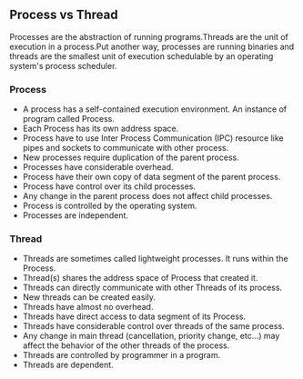 ## Process vs Thread
Processes are the abstraction of running programs.Threads are the unit of execution in a process.Put another way, processes are running binaries and threads are the smallest unit of execution schedulable by an operating system's process scheduler.
### Process
* A process has a self-contained execution environment. An instance of program called Process.
* Each Process has its own address space.
* Process have to use Inter Process Communication (IPC) resource like pipes and sockets to communicate with other process.
* New processes require duplication of the parent process.
* Processes have considerable overhead.
* Process have their own copy of data segment of the parent process.
* Process have control over its child processes.
* Any change in the parent process does not affect child processes.
* Process is controlled by the operating system.
* Processes are independent.

### Thread
* Threads are sometimes called lightweight processes. It runs within the Process.
* Thread(s) shares the address space of Process that created it.
* Threads can directly communicate with other Threads of its process.
* New threads can be created easily.
* Threads have almost no overhead.
* Threads have direct access to data segment of its Process.
* Threads have considerable control over threads of the same process.
* Any change in main thread (cancellation, priority change, etc...) may affect the behavior of the other threads of the process.
* Threads are controlled by programmer in a program.
* Threads are dependent.
